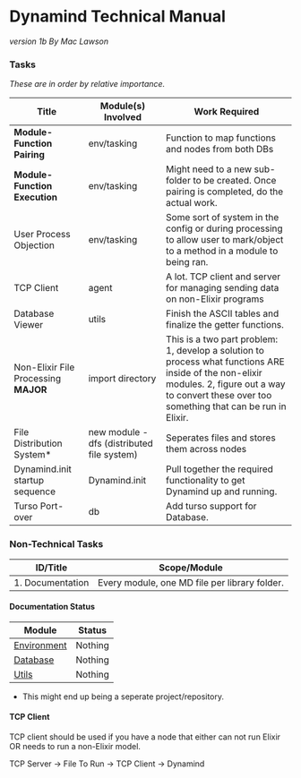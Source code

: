 # Dynamind Technical Manual
*version 1b*
*By Mac Lawson*

### Tasks

*These are in order by relative importance.*

| Title | Module(s) Involved | Work Required |
| --------------- | --------------- | --------------- |
| **Module-Function Pairing** | env/tasking | Function to map functions and nodes from both DBs |
| **Module-Function Execution** | env/tasking | Might need to a new sub-folder to be created. Once pairing is completed, do the actual work. |
| User Process Objection | env/tasking | Some sort of system in the config or during processing to allow user to mark/object to a method in a module to being ran. |
| TCP Client | agent | A lot. TCP client and server for managing sending data on non-Elixir programs |
| Database Viewer | utils | Finish the ASCII tables and finalize the getter functions. |
| Non-Elixir File Processing **MAJOR** | import directory | This is a two part problem: 1, develop a solution to process what functions ARE inside of the non-elixir modules. 2, figure out a way to convert these over too something that can be run in Elixir.  |
| File Distribution System* | new module - dfs (distributed file system) | Seperates files and stores them across nodes |
| Dynamind.init startup sequence | Dynamind.init | Pull together the required functionality to get Dynamind up and running. |
| Turso Port-over | db | Add turso support for Database. |


### Non-Technical Tasks
| ID/Title   | Scope/Module    |
|--------------- | --------------- |
| 1. Documentation   | Every module, one MD file per library folder.   |

#### Documentation Status

| Module | Status |
| -------------- | --------------- |
| [Environment](lib/environment) | Nothing |
| [Database](lib/db) | Nothing |
| [Utils](lib/utils) | Nothing |


* This might end up being a seperate project/repository.

#### TCP Client

TCP client should be used if you have a node that either can not run Elixir OR needs to run a non-Elixir model.

TCP Server -> File To Run -> TCP Client -> Dynamind



